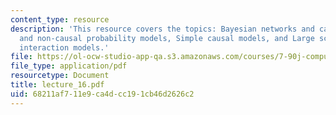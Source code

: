 ```yaml
---
content_type: resource
description: 'This resource covers the topics: Bayesian networks and causality, Causal
  and non-causal probability models, Simple causal models, and Large scale molecular
  interaction models.'
file: https://ol-ocw-studio-app-qa.s3.amazonaws.com/courses/7-90j-computational-functional-genomics-spring-2005/68211af711e9ca4dcc191cb46d2626c2_lecture_16.pdf
file_type: application/pdf
resourcetype: Document
title: lecture_16.pdf
uid: 68211af7-11e9-ca4d-cc19-1cb46d2626c2
---
```

